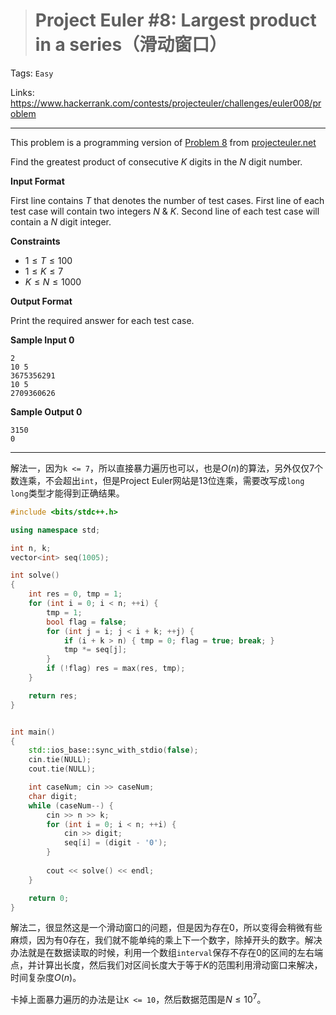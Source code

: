 > # Project Euler #8: Largest product in a series（滑动窗口）

Tags: `Easy`

Links: https://www.hackerrank.com/contests/projecteuler/challenges/euler008/problem

-----

This problem is a programming version of [Problem 8](https://projecteuler.net/problem=8) from [projecteuler.net](https://projecteuler.net/)

Find the greatest product of consecutive $K$ digits in the $N$ digit number.

**Input Format**

First line contains $T$ that denotes the number of test cases.
First line of each test case will contain two integers $N$ & $K$.
Second line of each test case will contain a $N$ digit integer.

**Constraints**

* $1 \leq T \leq 100$
* $1 \leq K \leq 7$
* $K \leq N \leq 1000$

**Output Format**

Print the required answer for each test case.

**Sample Input 0**

```
2
10 5
3675356291
10 5
2709360626
```

**Sample Output 0**

```
3150
0
```

------

解法一，因为`k <= 7`，所以直接暴力遍历也可以，也是$O(n)$的算法，另外仅仅7个数连乘，不会超出`int`，但是Project Euler网站是13位连乘，需要改写成`long long`类型才能得到正确结果。

```c++
#include <bits/stdc++.h>

using namespace std;

int n, k;
vector<int> seq(1005);

int solve()
{
	int res = 0, tmp = 1;
	for (int i = 0; i < n; ++i) {
		tmp = 1;
		bool flag = false;
		for (int j = i; j < i + k; ++j) {
			if (i + k > n) { tmp = 0; flag = true; break; }
			tmp *= seq[j];
		}
		if (!flag) res = max(res, tmp);
	}

	return res;
}


int main()
{
	std::ios_base::sync_with_stdio(false);
	cin.tie(NULL);
	cout.tie(NULL);

	int caseNum; cin >> caseNum;
	char digit;
	while (caseNum--) {
		cin >> n >> k;
		for (int i = 0; i < n; ++i) {
			cin >> digit;
			seq[i] = (digit - '0');				
		}
                
		cout << solve() << endl;
	}

	return 0;
}
```

解法二，很显然这是一个滑动窗口的问题，但是因为存在0，所以变得会稍微有些麻烦，因为有0存在，我们就不能单纯的乘上下一个数字，除掉开头的数字。解决办法就是在数据读取的时候，利用一个数组`interval`保存不存在0的区间的左右端点，并计算出长度，然后我们对区间长度大于等于$K$的范围利用滑动窗口来解决，时间复杂度$O(n)$。

卡掉上面暴力遍历的办法是让`K <= 10`，然后数据范围是$N \leq 10^7$。

